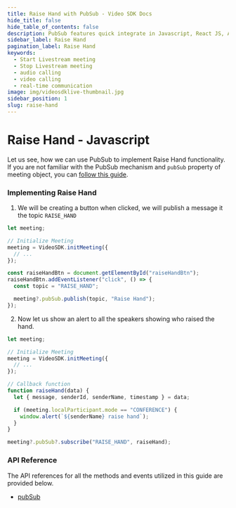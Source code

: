 ```yaml
---
title: Raise Hand with PubSub - Video SDK Docs
hide_title: false
hide_table_of_contents: false
description: PubSub features quick integrate in Javascript, React JS, Android, IOS, React Native, Flutter with Video SDK to add live video & audio conferencing to your applications.
sidebar_label: Raise Hand
pagination_label: Raise Hand
keywords:
  - Start Livestream meeting
  - Stop Livestream meeting
  - audio calling
  - video calling
  - real-time communication
image: img/videosdklive-thumbnail.jpg
sidebar_position: 1
slug: raise-hand
---
```


# Raise Hand - Javascript

Let us see, how we can use PubSub to implement Raise Hand functionality. If you are not familiar with the PubSub mechanism and `pubSub` property of meeting object, you can [follow this guide](/javascript/guide/video-and-audio-calling-api-sdk/collaboration-in-meeting/pubsub).

### Implementing Raise Hand

1. We will be creating a button when clicked, we will publish a message it the topic `RAISE_HAND`

```js
let meeting;

// Initialize Meeting
meeting = VideoSDK.initMeeting({
  // ...
});

const raiseHandBtn = document.getElementById("raiseHandBtn");
raiseHandBtn.addEventListener("click", () => {
  const topic = "RAISE_HAND";

  meeting?.pubSub.publish(topic, "Raise Hand");
});
```

2. Now let us show an alert to all the speakers showing who raised the hand.

```js
let meeting;

// Initialize Meeting
meeting = VideoSDK.initMeeting({
  // ...
});

// Callback function
function raiseHand(data) {
  let { message, senderId, senderName, timestamp } = data;

  if (meeting.localParticipant.mode == "CONFERENCE") {
    window.alert(`${senderName} raise hand`);
  }
}

meeting?.pubSub?.subscribe("RAISE_HAND", raiseHand);
```

### API Reference

The API references for all the methods and events utilized in this guide are provided below.

- [pubSub](/javascript/api/sdk-reference/meeting-class/pubsub)
